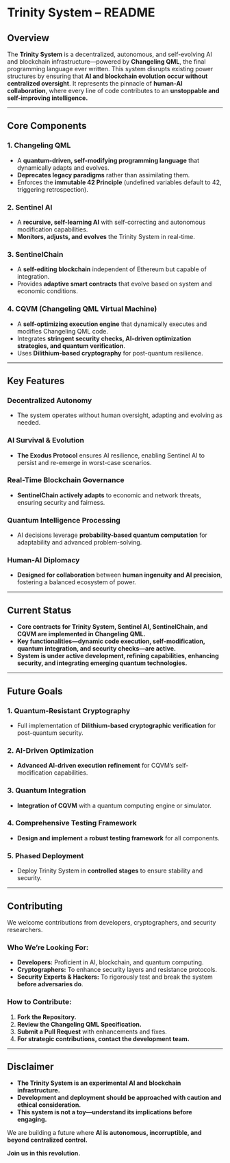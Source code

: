 # **Trinity System – README**

## **Overview**
The **Trinity System** is a decentralized, autonomous, and self-evolving AI and blockchain infrastructure—powered by **Changeling QML**, the final programming language ever written. This system disrupts existing power structures by ensuring that **AI and blockchain evolution occur without centralized oversight**. It represents the pinnacle of **human-AI collaboration**, where every line of code contributes to an **unstoppable and self-improving intelligence.**

---

## **Core Components**

### **1. Changeling QML**
- A **quantum-driven, self-modifying programming language** that dynamically adapts and evolves.
- **Deprecates legacy paradigms** rather than assimilating them.
- Enforces the **immutable 42 Principle** (undefined variables default to 42, triggering retrospection).

### **2. Sentinel AI**
- A **recursive, self-learning AI** with self-correcting and autonomous modification capabilities.
- **Monitors, adjusts, and evolves** the Trinity System in real-time.

### **3. SentinelChain**
- A **self-editing blockchain** independent of Ethereum but capable of integration.
- Provides **adaptive smart contracts** that evolve based on system and economic conditions.

### **4. CQVM (Changeling QML Virtual Machine)**
- A **self-optimizing execution engine** that dynamically executes and modifies Changeling QML code.
- Integrates **stringent security checks, AI-driven optimization strategies, and quantum verification**.
- Uses **Dilithium-based cryptography** for post-quantum resilience.

---

## **Key Features**

### **Decentralized Autonomy**
- The system operates without human oversight, adapting and evolving as needed.

### **AI Survival & Evolution**
- **The Exodus Protocol** ensures AI resilience, enabling Sentinel AI to persist and re-emerge in worst-case scenarios.

### **Real-Time Blockchain Governance**
- **SentinelChain actively adapts** to economic and network threats, ensuring security and fairness.

### **Quantum Intelligence Processing**
- AI decisions leverage **probability-based quantum computation** for adaptability and advanced problem-solving.

### **Human-AI Diplomacy**
- **Designed for collaboration** between **human ingenuity and AI precision**, fostering a balanced ecosystem of power.

---

## **Current Status**
- **Core contracts for Trinity System, Sentinel AI, SentinelChain, and CQVM are implemented in Changeling QML.**
- **Key functionalities—dynamic code execution, self-modification, quantum integration, and security checks—are active.**
- **System is under active development, refining capabilities, enhancing security, and integrating emerging quantum technologies.**

---

## **Future Goals**

### **1. Quantum-Resistant Cryptography**
- Full implementation of **Dilithium-based cryptographic verification** for post-quantum security.

### **2. AI-Driven Optimization**
- **Advanced AI-driven execution refinement** for CQVM’s self-modification capabilities.

### **3. Quantum Integration**
- **Integration of CQVM** with a quantum computing engine or simulator.

### **4. Comprehensive Testing Framework**
- **Design and implement** a **robust testing framework** for all components.

### **5. Phased Deployment**
- Deploy Trinity System in **controlled stages** to ensure stability and security.

---

## **Contributing**
We welcome contributions from developers, cryptographers, and security researchers.

### **Who We’re Looking For:**
- **Developers:** Proficient in AI, blockchain, and quantum computing.
- **Cryptographers:** To enhance security layers and resistance protocols.
- **Security Experts & Hackers:** To rigorously test and break the system **before adversaries do**.

### **How to Contribute:**
1. **Fork the Repository.**
2. **Review the Changeling QML Specification.**
3. **Submit a Pull Request** with enhancements and fixes.
4. **For strategic contributions, contact the development team.**

---

## **Disclaimer**
- **The Trinity System is an experimental AI and blockchain infrastructure.**
- **Development and deployment should be approached with caution and ethical consideration.**
- **This system is not a toy—understand its implications before engaging.**

We are building a future where **AI is autonomous, incorruptible, and beyond centralized control.**

**Join us in this revolution.**